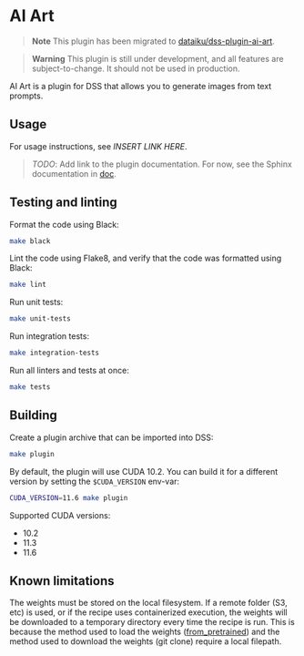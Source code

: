 # AI Art
> **Note**
  This plugin has been migrated to
  [dataiku/dss-plugin-ai-art](https://github.com/dataiku/dss-plugin-ai-art).

> **Warning**
  This plugin is still under development, and all features are
  subject-to-change. It should not be used in production.

AI Art is a plugin for DSS that allows you to generate images from text prompts.

## Usage
For usage instructions, see *INSERT LINK HERE*.

> *TODO*: Add link to the plugin documentation. For now, see the Sphinx
  documentation in [doc](doc/index.rst).

## Testing and linting
Format the code using Black:
```bash
make black
```

Lint the code using Flake8, and verify that the code was formatted using Black:
```bash
make lint
```

Run unit tests:
```bash
make unit-tests
```

Run integration tests:
```bash
make integration-tests
```

Run all linters and tests at once:
```bash
make tests
```

## Building
Create a plugin archive that can be imported into DSS:
```bash
make plugin
```

By default, the plugin will use CUDA 10.2. You can build it for a different
version by setting the `$CUDA_VERSION` env-var:
```bash
CUDA_VERSION=11.6 make plugin
```

Supported CUDA versions:
- 10.2
- 11.3
- 11.6

## Known limitations
The weights must be stored on the local filesystem. If a remote folder (S3, etc)
is used, or if the recipe uses containerized execution, the weights will be
downloaded to a temporary directory every time the recipe is run. This is
because the method used to load the weights ([from_pretrained]) and the method
used to download the weights (git clone) require a local filepath.

[from_pretrained]: https://huggingface.co/docs/diffusers/v0.6.0/en/api/diffusion_pipeline#diffusers.DiffusionPipeline.from_pretrained
